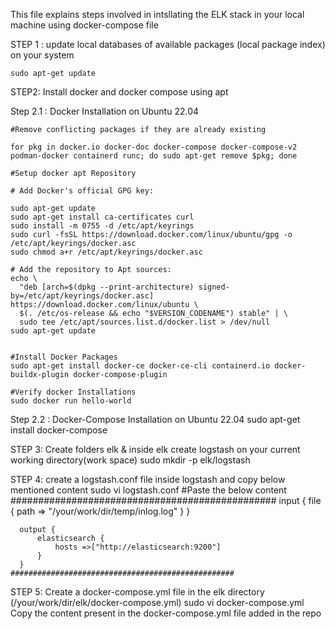 This file explains steps involved in intsllating the ELK stack in your local machine using docker-compose file


STEP 1 :   update local databases of available packages (local package index) on your system 

    sudo apt-get update

STEP2: Install docker and docker compose using apt

Step 2.1 : Docker Installation on Ubuntu 22.04
    
    #Remove conflicting packages if they are already existing
    
    for pkg in docker.io docker-doc docker-compose docker-compose-v2 podman-docker containerd runc; do sudo apt-get remove $pkg; done

    #Setup docker apt Repository

    # Add Docker's official GPG key:
    
    sudo apt-get update
    sudo apt-get install ca-certificates curl
    sudo install -m 0755 -d /etc/apt/keyrings
    sudo curl -fsSL https://download.docker.com/linux/ubuntu/gpg -o /etc/apt/keyrings/docker.asc
    sudo chmod a+r /etc/apt/keyrings/docker.asc
    
    # Add the repository to Apt sources:
    echo \
      "deb [arch=$(dpkg --print-architecture) signed-by=/etc/apt/keyrings/docker.asc] https://download.docker.com/linux/ubuntu \
      $(. /etc/os-release && echo "$VERSION_CODENAME") stable" | \
      sudo tee /etc/apt/sources.list.d/docker.list > /dev/null
    sudo apt-get update

    
    #Install Docker Packages
    sudo apt-get install docker-ce docker-ce-cli containerd.io docker-buildx-plugin docker-compose-plugin

    #Verify docker Installations
    sudo docker run hello-world

Step 2.2 : Docker-Compose Installation on Ubuntu 22.04
    sudo apt-get install docker-compose 

STEP 3:  Create folders elk & inside elk create logstash on your current working directory(work space) 
    sudo mkdir -p elk/logstash

STEP 4: create a logstash.conf file inside logstash and copy below mentioned content
    sudo vi logstash.conf
    #Paste the below content
    ################################################
      input {
          file {
              path => "/your/work/dir/temp/inlog.log"
          }
      }
      
      output {
          elasticsearch {
              hosts =>["http://elasticsearch:9200"]
          }
      }
    ##################################################
    
STEP 5: Create a docker-compose.yml file in the elk directory (/your/work/dir/elk/docker-compose.yml)
    sudo vi docker-compose.yml
    Copy the content present in the docker-compose.yml file added in the repo
    
    
